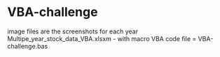 # VBA-challenge
 
image files are the screenshots for each year
Multipe_year_stock_data_VBA.xlsxm - with macro
VBA code file = VBA-challenge.bas 
